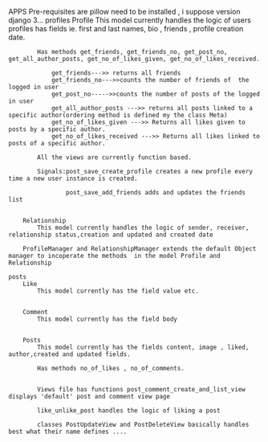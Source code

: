 APPS
Pre-requisites are pillow need to be installed , i suppose version django 3...
    profiles
        Profile
            This model currently handles the logic of users profiles has fields ie. first and last names, bio , friends , profile creation date.

            Has methods get_friends, get_friends_no, get_post_no, get_all_author_posts, get_no_of_likes_given, get_no_of_likes_received.
                
                get_friends--->> returns all friends
                get_friends_no--->>counts the number of friends of  the logged in user
                get_post_no----->>counts the number of posts of the logged in user
                get_all_author_posts --->> returns all posts linked to a specific author(ordering method is defined my the class Meta)
                get_no_of_likes_given --->> Returns all likes given to posts by a specific author.
                get_no_of_likes_received --->> Returns all likes linked to posts of a specific author.
            
            All the views are currently function based.

            Signals:post_save_create_profile creates a new profile every time a new user instance is created.

                    post_save_add_friends adds and updates the friends list 

        
        Relationship
            This model currently handles the logic of sender, receiver, relationship status,creation and updated and created date

        ProfileManager and RelationshipManager extends the default Object manager to incoperate the methods  in the model Profile and Relationship

    posts
        Like
            This model currently has the field value etc.

            
        Comment
            This model currently has the field body 
        
        
        Posts
            This model currently has the fields content, image , liked, author,created and updated fields.

            Has methods no_of_likes , no_of_comments.


            Views file has functions post_comment_create_and_list_view displays 'default' post and comment view page

            like_unlike_post handles the logic of liking a post

            classes PostUpdateView and PostDeleteView basically handles best what their name defines ....